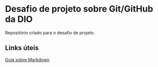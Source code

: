 # Desafio de projeto sobre Git/GitHub da DIO
Repositório criado para o desafio de projeto.

## Links úteis
[Guia sobre Markdown](https://www.markdownguide.org/)
